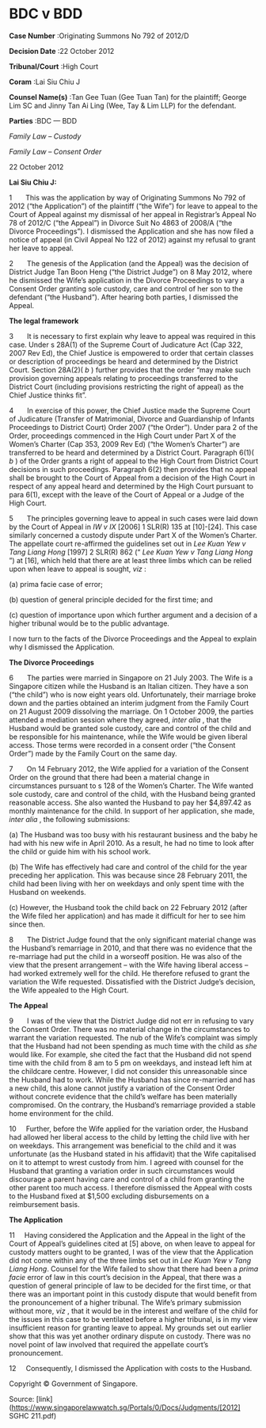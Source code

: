 # BDC v BDD 



**Case Number** :Originating Summons No 792 of 2012/D 

**Decision Date** :22 October 2012 

**Tribunal/Court** :High Court 

**Coram** :Lai Siu Chiu J 

**Counsel Name(s)** :Tan Gee Tuan (Gee Tuan Tan) for the plaintiff; George Lim SC and Jinny Tan Ai Ling (Wee, Tay & Lim LLP) for the defendant. 

**Parties** :BDC — BDD 

_Family Law_ – _Custody_ 

_Family Law_ – _Consent Order_ 

22 October 2012 

**Lai Siu Chiu J:** 

1       This was the application by way of Originating Summons No 792 of 2012 (“the Application”) of the plaintiff (“the Wife”) for leave to appeal to the Court of Appeal against my dismissal of her appeal in Registrar’s Appeal No 78 of 2012/C (“the Appeal”) in Divorce Suit No 4863 of 2008/A (“the Divorce Proceedings”). I dismissed the Application and she has now filed a notice of appeal (in Civil Appeal No 122 of 2012) against my refusal to grant her leave to appeal. 

2       The genesis of the Application (and the Appeal) was the decision of District Judge Tan Boon Heng (“the District Judge”) on 8 May 2012, where he dismissed the Wife’s application in the Divorce Proceedings to vary a Consent Order granting sole custody, care and control of her son to the defendant (“the Husband”). After hearing both parties, I dismissed the Appeal. 

**The legal framework** 

3       It is necessary to first explain why leave to appeal was required in this case. Under s 28A(1) of the Supreme Court of Judicature Act (Cap 322, 2007 Rev Ed), the Chief Justice is empowered to order that certain classes or description of proceedings be heard and determined by the District Court. Section 28A(2)( _b_ ) further provides that the order “may make such provision governing appeals relating to proceedings transferred to the District Court (including provisions restricting the right of appeal) as the Chief Justice thinks fit”. 

4       In exercise of this power, the Chief Justice made the Supreme Court of Judicature (Transfer of Matrimonial, Divorce and Guardianship of Infants Proceedings to District Court) Order 2007 (“the Order”). Under para 2 of the Order, proceedings commenced in the High Court under Part X of the Women’s Charter (Cap 353, 2009 Rev Ed) (“the Women’s Charter”) are transferred to be heard and determined by a District Court. Paragraph 6(1)( _b_ ) of the Order grants a right of appeal to the High Court from District Court decisions in such proceedings. Paragraph 6(2) then provides that no appeal shall be brought to the Court of Appeal from a decision of the High Court in respect of any appeal heard and determined by the High Court pursuant to para 6(1), except with the leave of the Court of Appeal or a Judge of the High Court. 


5       The principles governing leave to appeal in such cases were laid down by the Court of Appeal in _IW v IX_ <span class="citation">[2006] 1 SLR(R) 135</span> at [10]-[24]. This case similarly concerned a custody dispute under Part X of the Women’s Charter. The appellate court re-affirmed the guidelines set out in _Lee Kuan Yew v Tang Liang Hong_ <span class="citation">[1997] 2 SLR(R) 862</span> (“ _Lee Kuan Yew v Tang Liang Hong_ ”) at [16], which held that there are at least three limbs which can be relied upon when leave to appeal is sought, _viz_ : 

 (a) prima facie case of error; 

 (b) question of general principle decided for the first time; and 

 (c) question of importance upon which further argument and a decision of a higher tribunal would be to the public advantage. 

I now turn to the facts of the Divorce Proceedings and the Appeal to explain why I dismissed the Application. 

**The Divorce Proceedings** 

6       The parties were married in Singapore on 21 July 2003. The Wife is a Singapore citizen while the Husband is an Italian citizen. They have a son (“the child”) who is now eight years old. Unfortunately, their marriage broke down and the parties obtained an interim judgment from the Family Court on 21 August 2009 dissolving the marriage. On 1 October 2009, the parties attended a mediation session where they agreed, _inter alia_ , that the Husband would be granted sole custody, care and control of the child and be responsible for his maintenance, while the Wife would be given liberal access. Those terms were recorded in a consent order (“the Consent Order”) made by the Family Court on the same day. 

7       On 14 February 2012, the Wife applied for a variation of the Consent Order on the ground that there had been a material change in circumstances pursuant to s 128 of the Women’s Charter. The Wife wanted sole custody, care and control of the child, with the Husband being granted reasonable access. She also wanted the Husband to pay her $4,897.42 as monthly maintenance for the child. In support of her application, she made, _inter alia_ , the following submissions: 

 (a) The Husband was too busy with his restaurant business and the baby he had with his new wife in April 2010. As a result, he had no time to look after the child or guide him with his school work. 

 (b) The Wife has effectively had care and control of the child for the year preceding her application. This was because since 28 February 2011, the child had been living with her on weekdays and only spent time with the Husband on weekends. 

 (c) However, the Husband took the child back on 22 February 2012 (after the Wife filed her application) and has made it difficult for her to see him since then. 

8       The District Judge found that the only significant material change was the Husband’s remarriage in 2010, and that there was no evidence that the re-marriage had put the child in a worseoff position. He was also of the view that the present arrangement – with the Wife having liberal access – had worked extremely well for the child. He therefore refused to grant the variation the Wife requested. Dissatisfied with the District Judge’s decision, the Wife appealed to the High Court. 

**The Appeal** 


9       I was of the view that the District Judge did not err in refusing to vary the Consent Order. There was no material change in the circumstances to warrant the variation requested. The nub of the Wife’s complaint was simply that the Husband had not been spending as much time with the child as _she_ would like. For example, she cited the fact that the Husband did not spend time with the child from 8 am to 5 pm on weekdays, and instead left him at the childcare centre. However, I did not consider this unreasonable since the Husband had to work. While the Husband has since re-married and has a new child, this alone cannot justify a variation of the Consent Order without concrete evidence that the child’s welfare has been materially compromised. On the contrary, the Husband’s remarriage provided a stable home environment for the child. 

10     Further, before the Wife applied for the variation order, the Husband had allowed her liberal access to the child by letting the child live with her on weekdays. This arrangement was beneficial to the child and it was unfortunate (as the Husband stated in his affidavit) that the Wife capitalised on it to attempt to wrest custody from him. I agreed with counsel for the Husband that granting a variation order in such circumstances would discourage a parent having care and control of a child from granting the other parent too much access. I therefore dismissed the Appeal with costs to the Husband fixed at $1,500 excluding disbursements on a reimbursement basis. 

**The Application** 

11     Having considered the Application and the Appeal in the light of the Court of Appeal’s guidelines cited at [5] above, on when leave to appeal for custody matters ought to be granted, I was of the view that the Application did not come within any of the three limbs set out in _Lee Kuan Yew v Tang Liang Hong_. Counsel for the Wife failed to show that there had been a _prima facie_ error of law in this court’s decision in the Appeal, that there was a question of general principle of law to be decided for the first time, or that there was an important point in this custody dispute that would benefit from the pronouncement of a higher tribunal. The Wife’s primary submission without more, _viz_ , that it would be in the interest and welfare of the child for the issues in this case to be ventilated before a higher tribunal, is in my view insufficient reason for granting leave to appeal. My grounds set out earlier show that this was yet another ordinary dispute on custody. There was no novel point of law involved that required the appellate court’s pronouncement. 

12     Consequently, I dismissed the Application with costs to the Husband. 

 Copyright © Government of Singapore. 


Source: [link](https://www.singaporelawwatch.sg/Portals/0/Docs/Judgments/[2012] SGHC 211.pdf)
